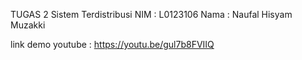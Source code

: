 TUGAS 2 Sistem Terdistribusi
NIM : L0123106
Nama : Naufal Hisyam Muzakki

link demo youtube : https://youtu.be/gul7b8FVIIQ

